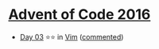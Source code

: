 # [Advent of Code 2016](https://adventofcode.com/2016)

- [Day 03](https://adventofcode.com/2016/day/3) ⭐⭐ in
  [Vim](../vim/2016/day-03/aoc-2016-03.vim)
  ([commented](../vim/2016/day-03/aoc-2016-03.commented.vim))
